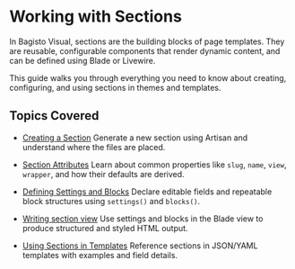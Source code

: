 # Working with Sections

In Bagisto Visual, sections are the building blocks of page templates. They are reusable, configurable components that render dynamic content, and can be defined using Blade or Livewire.

This guide walks you through everything you need to know about creating, configuring, and using sections in themes and templates.

## Topics Covered

- [Creating a Section](./creating-section.md)
  Generate a new section using Artisan and understand where the files are placed.

- [Section Attributes](./section-attributes.md)
  Learn about common properties like `slug`, `name`, `view`, `wrapper`, and how their defaults are derived.

- [Defining Settings and Blocks](./defining-section-schema.md)
  Declare editable fields and repeatable block structures using `settings()` and `blocks()`.

- [Writing section view](./writing-section-view.md)
  Use settings and blocks in the Blade view to produce structured and styled HTML output.

- [Using Sections in Templates](./using-section.md)
  Reference sections in JSON/YAML templates with examples and field details.
